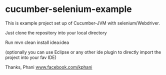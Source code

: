 cucumber-selenium-example
=========================

This is example project set up of Cucumber-JVM with selenium/Webdriver.

Just clone the repository into your local directory

Run mvn clean install idea:idea 

(optionally you can use Eclipse or any other ide plugin to directly import the project into your fav IDE)

Thanks,
Phani
www.facebook.com/kphani
